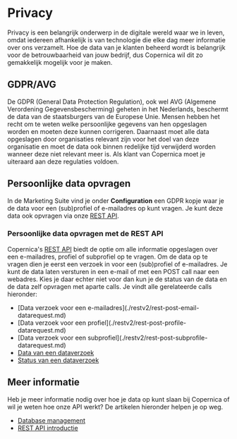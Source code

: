 # Privacy
Privacy is een belangrijk onderwerp in de digitale wereld waar we in leven,
omdat iedereen afhankelijk is van technologie die elke dag meer informatie
over ons verzamelt. Hoe de data van je klanten beheerd wordt is belangrijk
voor de betrouwbaarheid van jouw bedrijf, dus Copernica wil dit zo gemakkelijk
mogelijk voor je maken.

## GDPR/AVG
De GDPR (General Data Protection Regulation), ook wel AVG (Algemene Verordening
Gegevensbescherming) geheten in het Nederlands, beschermt de data van de
staatsburgers van de Europese Unie. Mensen hebben het recht om te weten welke
persoonlijke gegevens van hen opgeslagen worden en moeten deze kunnen
corrigeren. Daarnaast moet alle data opgeslagen door organisaties relevant zijn
voor het doel van deze organisatie en moet de data ook binnen redelijke tijd
verwijderd worden wanneer deze niet relevant meer is. Als klant van Copernica
moet je uiteraard aan deze regulaties voldoen.

## Persoonlijke data opvragen
In de Marketing Suite vind je onder **Configuration** een GDPR kopje waar
je de data voor een (sub)profiel of e-mailadres op kunt vragen. Je kunt
deze data ook opvragen via onze [REST API](./restv2/rest-api).

### Persoonlijke data opvragen met de REST API
Copernica's [REST API](./rest-api) biedt de optie om alle informatie opgeslagen
over een e-mailadres, profiel of subprofiel op te vragen. Om de data op te
vragen dien je eerst een verzoek in voor een (sub)profiel of e-mailadres.
Je kunt de data laten versturen in een e-mail of met een POST call naar
een webadres. Kies je daar echter niet voor dan kun je de status van de
data en de data zelf opvragen met aparte calls. Je vindt alle gerelateerde
calls hieronder:

* [Data verzoek voor een e-mailadres](./restv2/rest-post-email-
datarequest.md)
* [Data verzoek voor een profiel](./restv2/rest-post-profile-
datarequest.md)
* [Data verzoek voor een subprofiel](./restv2/rest-post-subprofile-
datarequest.md)
* [Data van een dataverzoek](./restv2/rest-get-datarequest-data.md)
* [Status van een dataverzoek](./restv2/rest-get-datarequest-status.md)

## Meer informatie
Heb je meer informatie nodig over hoe je data op kunt slaan bij Copernica
of wil je weten hoe onze API werkt? De artikelen hieronder helpen je op weg.

* [Database management](./database-introduction.md)
* [REST API introductie](./restv2/rest-introduction.md)
